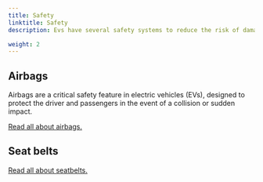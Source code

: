```yaml
---
title: Safety
linktitle: Safety
description: Evs have several safety systems to reduce the risk of damage if an accident occurs.

weight: 2
---
```

<!-- markdownlint-disable MD033 -->

## Airbags

Airbags are a critical safety feature in electric vehicles (EVs), designed to protect the driver and passengers in the event of a collision or sudden impact.

[Read all about airbags.](airbags/)


## Seat belts

[Read all about seatbelts.](seatbelts/)